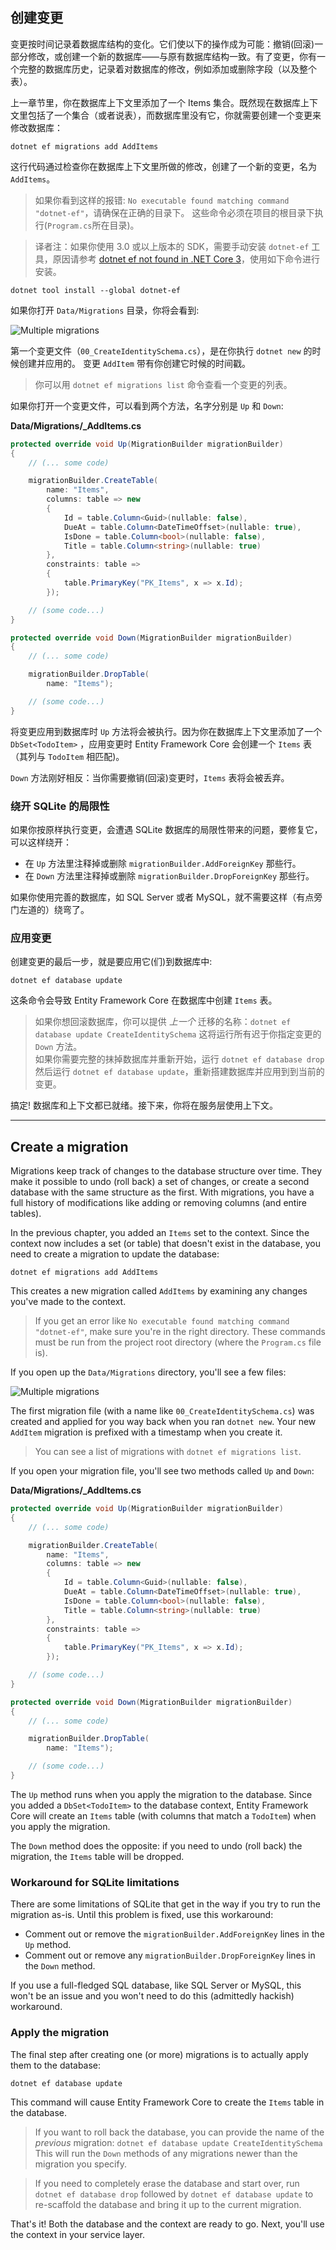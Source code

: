 ## 创建变更

变更按时间记录着数据库结构的变化。它们使以下的操作成为可能：撤销(回滚)一部分修改，或创建一个新的数据库——与原有数据库结构一致。有了变更，你有一个完整的数据库历史，记录着对数据库的修改，例如添加或删除字段（以及整个表）。

上一章节里，你在数据库上下文里添加了一个 Items 集合。既然现在数据库上下文里包括了一个集合（或者说表），而数据库里没有它，你就需要创建一个变更来修改数据库：

```
dotnet ef migrations add AddItems
```

这行代码通过检查你在数据库上下文里所做的修改，创建了一个新的变更，名为 `AddItems`。

> 如果你看到这样的报错: `No executable found matching command "dotnet-ef"`，请确保在正确的目录下。 这些命令必须在项目的根目录下执行(`Program.cs`所在目录)。

> 译者注：如果你使用 3.0 或以上版本的 SDK，需要手动安装 `dotnet-ef` 工具，原因请参考 [dotnet ef not found in .NET Core 3](https://stackoverflow.com/questions/57066856/dotnet-ef-not-found-in-net-core-3)，使用如下命令进行安装。

```shell
dotnet tool install --global dotnet-ef
```

如果你打开 `Data/Migrations` 目录，你将会看到:

![Multiple migrations](migrations.png)

第一个变更文件（`00_CreateIdentitySchema.cs`），是在你执行 `dotnet new` 的时候创建并应用的。 变更 `AddItem` 带有你创建它时候的时间戳。

> 你可以用 `dotnet ef migrations list` 命令查看一个变更的列表。

如果你打开一个变更文件，可以看到两个方法，名字分别是 `Up` 和 `Down`:

**Data/Migrations/<date>_AddItems.cs**

```csharp
protected override void Up(MigrationBuilder migrationBuilder)
{
    // (... some code)

    migrationBuilder.CreateTable(
        name: "Items",
        columns: table => new
        {
            Id = table.Column<Guid>(nullable: false),
            DueAt = table.Column<DateTimeOffset>(nullable: true),
            IsDone = table.Column<bool>(nullable: false),
            Title = table.Column<string>(nullable: true)
        },
        constraints: table =>
        {
            table.PrimaryKey("PK_Items", x => x.Id);
        });

    // (some code...)
}

protected override void Down(MigrationBuilder migrationBuilder)
{
    // (... some code)

    migrationBuilder.DropTable(
        name: "Items");

    // (some code...)
}
```

将变更应用到数据库时 `Up` 方法将会被执行。因为你在数据库上下文里添加了一个 `DbSet<TodoItem>` ，应用变更时 Entity Framework Core 会创建一个 `Items` 表（其列与 `TodoItem` 相匹配)。

 `Down` 方法刚好相反：当你需要撤销(回滚)变更时，`Items` 表将会被丢弃。

### 绕开 SQLite 的局限性

如果你按原样执行变更，会遭遇 SQLite 数据库的局限性带来的问题，要修复它，可以这样绕开：

* 在 `Up` 方法里注释掉或删除 `migrationBuilder.AddForeignKey` 那些行。
* 在 `Down` 方法里注释掉或删除 `migrationBuilder.DropForeignKey` 那些行。

如果你使用完善的数据库，如 SQL Server 或者 MySQL，就不需要这样（有点旁门左道的）绕弯了。

### 应用变更

创建变更的最后一步，就是要应用它(们)到数据库中:

```
dotnet ef database update
```

这条命令会导致 Entity Framework Core 在数据库中创建 `Items` 表。

> 如果你想回滚数据库，你可以提供 *上一个* 迁移的名称：`dotnet ef database update CreateIdentitySchema` 这将运行所有迟于你指定变更的 `Down` 方法。  
如果你需要完整的抹掉数据库并重新开始，运行 `dotnet ef database drop` 然后运行 `dotnet ef database update`，重新搭建数据库并应用到到当前的变更。

搞定! 数据库和上下文都已就绪。接下来，你将在服务层使用上下文。

---

## Create a migration

Migrations keep track of changes to the database structure over time. They make it possible to undo (roll back) a set of changes, or create a second database with the same structure as the first. With migrations, you have a full history of modifications like adding or removing columns (and entire tables).

In the previous chapter, you added an `Items` set to the context. Since the context now includes a set (or table) that doesn't exist in the database, you need to create a migration to update the database:

```
dotnet ef migrations add AddItems
```

This creates a new migration called `AddItems` by examining any changes you've made to the context.

> If you get an error like `No executable found matching command "dotnet-ef"`, make sure you're in the right directory. These commands must be run from the project root directory (where the `Program.cs` file is).

If you open up the `Data/Migrations` directory, you'll see a few files:

![Multiple migrations](migrations.png)

The first migration file (with a name like `00_CreateIdentitySchema.cs`) was created and applied for you way back when you ran `dotnet new`. Your new `AddItem` migration is prefixed with a timestamp when you create it.

> You can see a list of migrations with `dotnet ef migrations list`.

If you open your migration file, you'll see two methods called `Up` and `Down`:

**Data/Migrations/<date>_AddItems.cs**

```csharp
protected override void Up(MigrationBuilder migrationBuilder)
{
    // (... some code)

    migrationBuilder.CreateTable(
        name: "Items",
        columns: table => new
        {
            Id = table.Column<Guid>(nullable: false),
            DueAt = table.Column<DateTimeOffset>(nullable: true),
            IsDone = table.Column<bool>(nullable: false),
            Title = table.Column<string>(nullable: true)
        },
        constraints: table =>
        {
            table.PrimaryKey("PK_Items", x => x.Id);
        });

    // (some code...)
}

protected override void Down(MigrationBuilder migrationBuilder)
{
    // (... some code)

    migrationBuilder.DropTable(
        name: "Items");

    // (some code...)
}
```

The `Up` method runs when you apply the migration to the database. Since you added a `DbSet<TodoItem>` to the database context, Entity Framework Core will create an `Items` table (with columns that match a `TodoItem`) when you apply the migration.

The `Down` method does the opposite: if you need to undo (roll back) the migration, the `Items` table will be dropped.

### Workaround for SQLite limitations

There are some limitations of SQLite that get in the way if you try to run the migration as-is. Until this problem is fixed, use this workaround:

* Comment out or remove the `migrationBuilder.AddForeignKey` lines in the `Up` method.
* Comment out or remove any `migrationBuilder.DropForeignKey` lines in the `Down` method.

If you use a full-fledged SQL database, like SQL Server or MySQL, this won't be an issue and you won't need to do this (admittedly hackish) workaround.

### Apply the migration

The final step after creating one (or more) migrations is to actually apply them to the database:

```
dotnet ef database update
```

This command will cause Entity Framework Core to create the `Items` table in the database.

> If you want to roll back the database, you can provide the name of the *previous* migration:
> `dotnet ef database update CreateIdentitySchema`
> This will run the `Down` methods of any migrations newer than the migration you specify.

> If you need to completely erase the database and start over, run `dotnet ef database drop` followed by `dotnet ef database update` to re-scaffold the database and bring it up to the current migration.

That's it! Both the database and the context are ready to go. Next, you'll use the context in your service layer.
